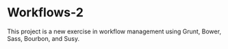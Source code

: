 # Workflows-2
This project is a new exercise in workflow management using Grunt, Bower, Sass, Bourbon, and Susy.
